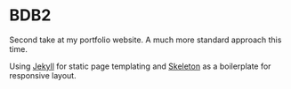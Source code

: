 BDB2
====

Second take at my portfolio website. A much more standard approach this time.

Using [Jekyll][jekyll] for static page templating and [Skeleton][skeleton] as a boilerplate for responsive layout.

[skeleton]: http://www.getskeleton.com/
[jekyll]:    http://jekyllrb.com
